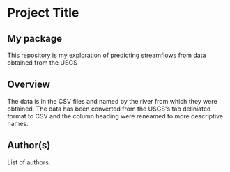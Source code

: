 # Project Title

## My package
This repository is my exploration of predicting streamflows from data obtained from the USGS

## Overview
The data is in the CSV files and named by the river from which they were obtained.  The data has been converted from the USGS's tab deliniated format to CSV and the column heading were reneamed to more descriptive names.

## Author(s)
List of authors.

